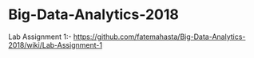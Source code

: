 # Big-Data-Analytics-2018

Lab Assignment 1:- https://github.com/fatemahasta/Big-Data-Analytics-2018/wiki/Lab-Assignment-1   
